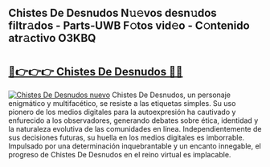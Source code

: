 ## Chistes De Desnudos N𝚞𝚎vos desn𝚞dos filtr𝚊dos - Parts-UWB F𝚘tos vid𝚎o - C𝚘ntenido atr𝚊ctivo O3KBQ

# <h2><a href="http://mb6xks.tromn.icu/?c=Chistes+De+Desnudos">🔗👉👉👉 Chistes De Desnudos 🔗🔗</a></h2>

[![Chistes De Desnudos nuevo](https://i.imgur.com/pEAQMta.gif)](http://mb6xks.tromn.icu/?c=Chistes+De+Desnudos)
Chistes De Desnudos, un personaje enigmático y multifacético, se resiste a las etiquetas simples. Su uso pionero de los medios digitales para la autoexpresión ha cautivado y enfurecido a los observadores, generando debates sobre ética, identidad y la naturaleza evolutiva de las comunidades en línea. Independientemente de sus decisiones futuras, su huella en los medios digitales es imborrable. Impulsado por una determinación inquebrantable y un encanto innegable, el progreso de Chistes De Desnudos en el reino virtual es implacable.
